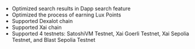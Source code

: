 - Optimized search results in Dapp search feature
- Optimized the process of earning Lux Points
- Supported Dexalot chain
- Supported Xai chain
- Supported 4 testnets: SatoshiVM Testnet, Xai Goerli Testnet, Xai Sepolia Testnet, and Blast Sepolia Testnet